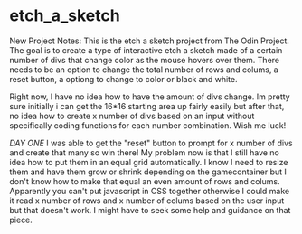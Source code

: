 # etch_a_sketch
New Project Notes:
This is the etch a sketch project from The Odin Project. The goal is to create
a type of interactive etch a sketch made of a certain number of divs that
change color as the mouse hovers over them. There needs to be an option
to change the total number of rows and colums, a reset button, a optiong to
change to color or black and white. 

Right now, I have no idea how to have the amount of divs change. Im pretty
sure initially i can get the 16*16 starting area up fairly easily but
after that, no idea how to create x number of divs based on an input without
specifically coding functions for each number combination. Wish me luck!

*DAY ONE*
I was able to get the "reset" button to prompt for x number of divs and create that many so win there!
My problem now is that I still have no idea how to put them in an equal grid automatically. I know I need
to resize them and have them grow or shrink depending on the gamecontainer but I don't know how to make that 
equal an even amount of rows and colums. Apparently you can't put javascript in CSS together otherwise I could
make it read x number of rows and x number of colums based on the user input but that doesn't work. I might have to seek
some help and guidance on that piece. 
